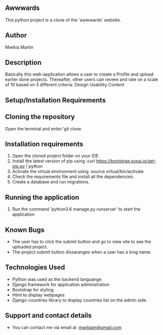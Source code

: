 ## Awwwards
This python project is a clone of the 'awwwards' website.

## Author
Mwikia Martin

## Description
Basically this web-application allows a user to create a Profile and upload earlier done projects. Thereafter, other users can review and rate on a scale of 10 based on 3 different criteria:
Design
Usability
Content

## Setup/Installation Requirements

## Cloning the repository
 Open the terminal and enter:'git clone 

## Installation requirements
1. Open the cloned project folder on your IDE.
2. Install the latest version of pip using :curl https://bootstrap.pypa.io/get-pip.py | python
3. Activate the virtual environment using :source virtual/bin/activate
4. Check the requirements file and install all the dependencies.
5. Create a database and run migrations.

## Running the application
1. Run the command 'python3.6 manage.py runserver' to start the application

## Known Bugs
* The user has to click the submit button and go to view site to see the uploaded project.
* The project submit button dissaranges when a user has a long name.

## Technologies Used
* Python was used as the backend languange.
* Django framework for application administration
* Bootstrap for styling.
* Html to display webpages
* Django-countries library to display countries list on the admin side.

## Support and contact details
* You can contact me via email at :mwikiam@gmail.com


